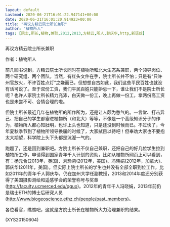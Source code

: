 ```yaml
---
layout: default
Lastmod: 2020-06-21T16:01:22.947141+00:00
date: 2020-06-21T16:01:20.914923+00:00
title: "再议方精云院士所长兼职"
author: "植物所人"
tags: [院士,所长,植物,兼职,2012,2013,方精云,所人,郭庆华,http,新语丝]
---
```


再议方精云院士所长兼职

作者：植物所人

前几回书说到，方精云院士所长同时在植物所和北大生态系兼职，两个领导岗位、两个研究组、两个团队。当然，有红头文件在手，院士所长并不怕；只是有“只许州官放火，不许百姓点灯”之嫌而已。但想想自古如此，我们这些平民百姓也就没有话可说了。至于双份工资，我们平民百姓只能妒忌一下，谁让我们不是院士所长呢？也许人家院士所长精力充沛，白天做一份工，晚上再做一份工，拿两份高工资也是未尝不可、合情合理的啦。

但院士所长最近几年在植物所的所作所为，还是让人颇为憋气的。一言堂、打击异己、把自己的学生都塞进植物所（和北大）等等，不像是一个高级知识分子的作为，植物所人都心知肚明，也许上头也知道，只是还没到时候而已。不过快了，今年夏秋季节到了植物所领导换届的时候了，大家拭目以待吧！但奉劝大家也不要抱太大期望，科学院上头下头都是沆瀣一气的。

跑题了，还是回到兼职吧。方院士所长不仅自己兼职，还把自己的好几位学生拉到植物所工作，申请得到国家青年千人计划的资助，比如从植物所网页上可以看到，有：杨元合(2013年，英国)、刘玲莉(2012年，美国)、冯晓娟(2012年，加拿大)、郭庆华(2011年，美国)。但实际上院士所长的学生也并没有全部全职到位工作，比如2011年的青年千人郭庆华，仍在加州大学任副教授，2013和2014年度还分别获得了美国摄影测绘和遥感学会的荣誉称号与奖章(http://faculty.ucmerced.edu/qguo)。2012年的青年千人冯晓娟，2013年前仍是瑞士ETH的博士后研究人员(http://www.biogeoscience.ethz.ch/people/past_members)。

各位看官，瞧瞧吧，这就是方院士所长在植物所大力治理兼职的结果。

(XYS20150604)

